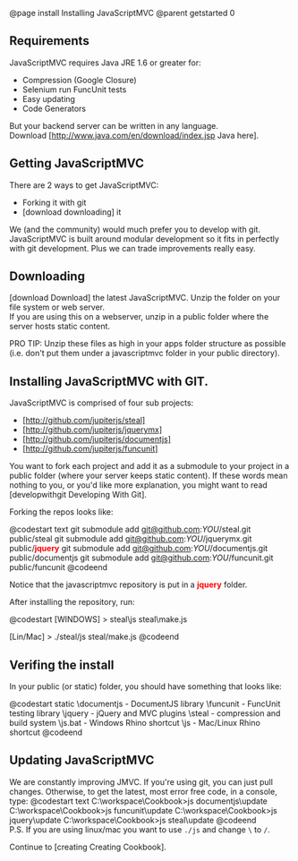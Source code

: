 @page install Installing JavaScriptMVC
@parent getstarted 0

## Requirements

JavaScriptMVC requires Java JRE 1.6 or greater for:

 - Compression (Google Closure)
 - Selenium run FuncUnit tests
 - Easy updating
 - Code Generators

But your backend server can be written in any language.  
Download [http://www.java.com/en/download/index.jsp Java here].

## Getting JavaScriptMVC

There are 2 ways to get JavaScriptMVC:

 - Forking it with git
 - [download downloading] it
 
We (and the community) would much prefer you to develop with git.  JavaScriptMVC is built 
around modular development so it fits in perfectly
with git development.  Plus we can trade improvements really easy. 


## Downloading

[download Download] the latest JavaScriptMVC. 
Unzip the folder on your file system or web server.  
If you are using this on a webserver, 
unzip in a public folder where the server hosts static content.  
	
<div class='whisper'>PRO TIP: 
  Unzip these files as
  high in your apps folder structure as possible (i.e. don't
  put them under a javascriptmvc folder in your public directory).
</div>

## Installing JavaScriptMVC with GIT.

JavaScriptMVC is comprised of four sub projects:

 - [http://github.com/jupiterjs/steal]
 - [http://github.com/jupiterjs/jquerymx]
 - [http://github.com/jupiterjs/documentjs]
 - [http://github.com/jupiterjs/funcunit]

You want to fork each project and add it as a submodule to your project 
in a public folder (where your server keeps static content).
If these words mean nothing to you, or you'd like more 
explanation, you might want to read
[developwithgit Developing With Git].

Forking the repos looks like:

@codestart text
git submodule add git@github.com:_YOU_/steal.git public/steal
git submodule add git@github.com:_YOU_/jquerymx.git public/<b style='font-size: 14px;color: red'>jquery</b>
git submodule add git@github.com:_YOU_/documentjs.git public/documentjs
git submodule add git@github.com:_YOU_/funcunit.git public/funcunit
@codeend

Notice that the javascriptmvc repository is put in a <b style='font-size: 14px;color: red'>jquery</b> folder.  

After installing the repository, run:

@codestart
[WINDOWS] > steal\js steal\make.js

[Lin/Mac] > ./steal/js steal/make.js
@codeend

## Verifing the install

In your public (or static) folder, you should have something that looks like:

@codestart
static
  \documentjs - DocumentJS library
  \funcunit   - FuncUnit testing library
  \jquery     - jQuery and MVC plugins
  \steal      - compression and build system
  \js.bat     - Windows Rhino shortcut
  \js         - Mac/Linux Rhino shortcut
@codeend


<h2>Updating JavaScriptMVC</h2>
We are constantly improving JMVC.  If you're using git, you can
just pull changes.  Otherwise, to get the latest, most
error free code, in a console, type:
@codestart text
C:\workspace\Cookbook>js documentjs\update
C:\workspace\Cookbook>js funcunit\update
C:\workspace\Cookbook>js jquery\update
C:\workspace\Cookbook>js steal\update
@codeend
<div class='whisper'>
	P.S. If you are using linux/mac you
	want to use <code>./js</code> and change <code>\</code> 
	to <code>/</code>.
</div>


Continue to [creating Creating Cookbook].

